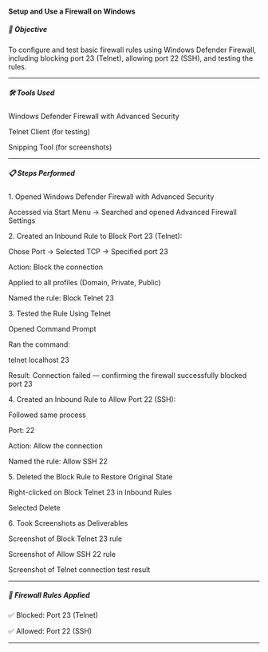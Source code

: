 #### Setup and Use a Firewall on Windows



##### **🎯 Objective**



To configure and test basic firewall rules using Windows Defender Firewall, including blocking port 23 (Telnet), allowing port 22 (SSH), and testing the rules.





---



##### **🛠 Tools Used**



Windows Defender Firewall with Advanced Security



Telnet Client (for testing)



Snipping Tool (for screenshots)







---



##### **📋 Steps Performed**



1\. Opened Windows Defender Firewall with Advanced Security



Accessed via Start Menu → Searched and opened Advanced Firewall Settings







2\. Created an Inbound Rule to Block Port 23 (Telnet):



Chose Port → Selected TCP → Specified port 23



Action: Block the connection



Applied to all profiles (Domain, Private, Public)



Named the rule: Block Telnet 23







3\. Tested the Rule Using Telnet



Opened Command Prompt



Ran the command:



telnet localhost 23



Result: Connection failed — confirming the firewall successfully blocked port 23







4\. Created an Inbound Rule to Allow Port 22 (SSH):



Followed same process



Port: 22



Action: Allow the connection



Named the rule: Allow SSH 22







5\. Deleted the Block Rule to Restore Original State



Right-clicked on Block Telnet 23 in Inbound Rules



Selected Delete







6\. Took Screenshots as Deliverables



Screenshot of Block Telnet 23 rule



Screenshot of Allow SSH 22 rule



Screenshot of Telnet connection test result



---



##### **📎 Firewall Rules Applied**



✅ Blocked: Port 23 (Telnet)



✅ Allowed: Port 22 (SSH)







---





